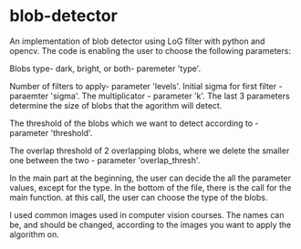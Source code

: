 # blob-detector
An implementation of blob detector using LoG filter with python and opencv.
The code is enabling the user to choose the following parameters:

Blobs type- dark, bright, or both- paremeter 'type'.

Number of filters to apply- parameter 'levels'.
Initial sigma for first filter - paraemter 'sigma'.
The multiplicator - parameter 'k'.
The last 3 parameters determine the size of blobs that the agorithm will detect.

The threshold of the blobs which we want to detect according to - parameter 'threshold'.

The overlap threshold of 2 overlapping blobs, where we delete the smaller one between the two - parameter 'overlap_thresh'.

In the main part at the beginning, the user can decide the all the parameter values, except for the type.
In the bottom of the file, there is the call for the main function. at this call, the user can choose the type of the blobs.

I used common images used in computer vision courses. The names can be, and should be changed, according to the images you
want to apply the algorithm on.
